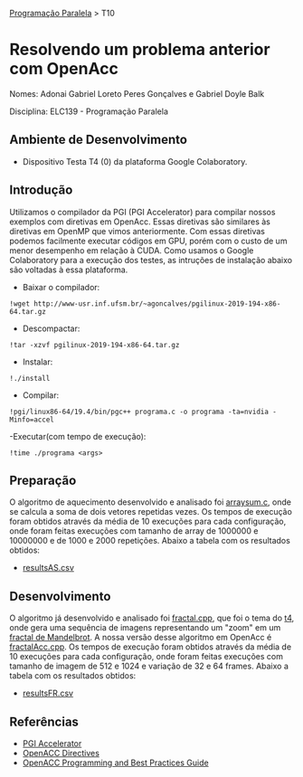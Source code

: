 [Programação Paralela](https://github.com/AndreaInfUFSM/elc139-2019a) > T10

# Resolvendo um problema anterior com OpenAcc

Nomes: Adonai Gabriel Loreto Peres Gonçalves e Gabriel Doyle Balk

Disciplina: ELC139 - Programação Paralela

## Ambiente de Desenvolvimento

- Dispositivo Testa T4 (0) da plataforma Google Colaboratory.

## Introdução

Utilizamos o compilador da PGI (PGI Accelerator) para compilar nossos exemplos com diretivas em OpenAcc. Essas diretivas são similares às diretivas em OpenMP que vimos anteriormente. Com essas diretivas podemos facilmente executar códigos em GPU, porém com o custo de um menor desempenho em relação à CUDA.
Como usamos o Google Colaboratory para a execução dos testes, as intruções de instalação abaixo são voltadas à essa plataforma.

- Baixar o compilador:
```
!wget http://www-usr.inf.ufsm.br/~agoncalves/pgilinux-2019-194-x86-64.tar.gz
```
- Descompactar:
```
!tar -xzvf pgilinux-2019-194-x86-64.tar.gz
```
- Instalar:
```
!./install
```
- Compilar:
```
!pgi/linux86-64/19.4/bin/pgc++ programa.c -o programa -ta=nvidia -Minfo=accel
```
-Executar(com tempo de execução):
```
!time ./programa <args>
```

## Preparação

O algoritmo de aquecimento desenvolvido e analisado foi [arraysum.c](arraysum.c), onde se calcula a soma de dois vetores repetidas vezes. Os tempos de execução foram obtidos através da média de 10 execuções para cada configuração, onde foram feitas execuções com tamanho de array de 1000000 e 10000000 e de 1000 e 2000 repetições.
Abaixo a tabela com os resultados obtidos:
- [resultsAS.csv](resultsAS.csv)

## Desenvolvimento

O algoritmo já desenvolvido e analisado foi [fractal.cpp](fractal.cpp), que foi o tema do [t4](../t4), onde gera uma sequência de imagens representando um "zoom" em um [fractal de Mandelbrot](https://en.wikipedia.org/wiki/Mandelbrot_set). A nossa versão desse algoritmo em OpenAcc é [fractalAcc.cpp](fractalAcc.cpp). Os tempos de execução foram obtidos através da média de 10 execuções para cada configuração, onde foram feitas execuções com tamanho de imagem de 512 e 1024 e variação de 32 e 64 frames.
Abaixo a tabela com os resultados obtidos:
- [resultsFR.csv](resultsFR.csv)

## Referências

- [PGI Accelerator](https://www.pgroup.com/resources/accel.htm?utm_source=openacc&utm_medium=website&utm_campaign=ce&ncid=pa-par-pgctdn-40231)
- [OpenACC Directives](http://ccfit.nsu.ru/arom/data/CUDA_2015/11_1%20openacc.pdf)
- [OpenACC Programming and Best Practices Guide](https://www.openacc.org/sites/default/files/inline-files/OpenACC_Programming_Guide_0.pdf)